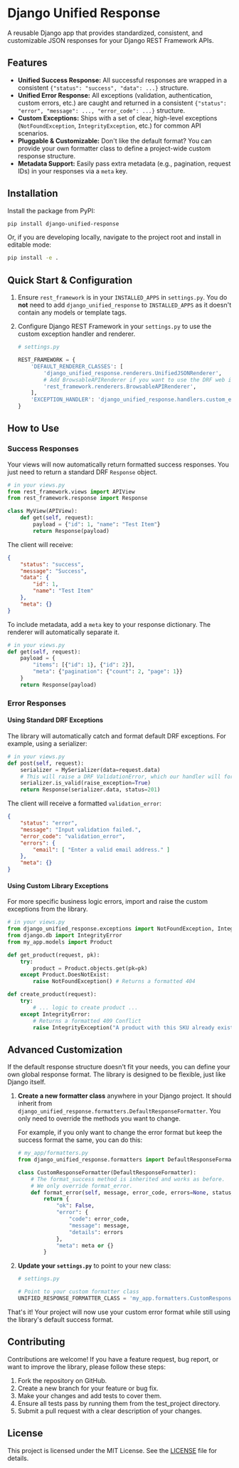 # Django Unified Response

A reusable Django app that provides standardized, consistent, and customizable JSON responses for your Django REST Framework APIs.

## Features

* **Unified Success Response:** All successful responses are wrapped in a consistent `{"status": "success", "data": ...}` structure.
* **Unified Error Response:** All exceptions (validation, authentication, custom errors, etc.) are caught and returned in a consistent `{"status": "error", "message": ..., "error_code": ...}` structure.
* **Custom Exceptions:** Ships with a set of clear, high-level exceptions (`NotFoundException`, `IntegrityException`, etc.) for common API scenarios.
* **Pluggable & Customizable:** Don't like the default format? You can provide your own formatter class to define a project-wide custom response structure.
* **Metadata Support:** Easily pass extra metadata (e.g., pagination, request IDs) in your responses via a `meta` key.

## Installation

Install the package from PyPI:

```bash
pip install django-unified-response
````

Or, if you are developing locally, navigate to the project root and install in editable mode:

```bash
pip install -e .
```

## Quick Start & Configuration

1.  Ensure `rest_framework` is in your `INSTALLED_APPS` in `settings.py`. You do **not** need to add `django_unified_response` to `INSTALLED_APPS` as it doesn't contain any models or template tags.

2.  Configure Django REST Framework in your `settings.py` to use the custom exception handler and renderer.

    ```python
    # settings.py

    REST_FRAMEWORK = {
        'DEFAULT_RENDERER_CLASSES': [
            'django_unified_response.renderers.UnifiedJSONRenderer',
            # Add BrowsableAPIRenderer if you want to use the DRF web interface for testing
            'rest_framework.renderers.BrowsableAPIRenderer',
        ],
        'EXCEPTION_HANDLER': 'django_unified_response.handlers.custom_exception_handler',
    }
    ```

## How to Use

### Success Responses

Your views will now automatically return formatted success responses. You just need to return a standard DRF `Response` object.

```python
# in your views.py
from rest_framework.views import APIView
from rest_framework.response import Response

class MyView(APIView):
    def get(self, request):
        payload = {"id": 1, "name": "Test Item"}
        return Response(payload)
```

The client will receive:

```json
{
    "status": "success",
    "message": "Success",
    "data": {
        "id": 1,
        "name": "Test Item"
    },
    "meta": {}
}
```

To include metadata, add a `meta` key to your response dictionary. The renderer will automatically separate it.

```python
# in your views.py
def get(self, request):
    payload = {
        "items": [{"id": 1}, {"id": 2}],
        "meta": {"pagination": {"count": 2, "page": 1}}
    }
    return Response(payload)
```

### Error Responses

#### Using Standard DRF Exceptions

The library will automatically catch and format default DRF exceptions. For example, using a serializer:

```python
# in your views.py
def post(self, request):
    serializer = MySerializer(data=request.data)
    # This will raise a DRF ValidationError, which our handler will format
    serializer.is_valid(raise_exception=True)
    return Response(serializer.data, status=201)
```

The client will receive a formatted `validation_error`:

```json
{
    "status": "error",
    "message": "Input validation failed.",
    "error_code": "validation_error",
    "errors": {
        "email": [ "Enter a valid email address." ]
    },
    "meta": {}
}
```

#### Using Custom Library Exceptions

For more specific business logic errors, import and raise the custom exceptions from the library.

```python
# in your views.py
from django_unified_response.exceptions import NotFoundException, IntegrityException
from django.db import IntegrityError
from my_app.models import Product

def get_product(request, pk):
    try:
        product = Product.objects.get(pk=pk)
    except Product.DoesNotExist:
        raise NotFoundException() # Returns a formatted 404

def create_product(request):
    try:
        # ... logic to create product ...
    except IntegrityError:
        # Returns a formatted 409 Conflict
        raise IntegrityException("A product with this SKU already exists.")
```

## Advanced Customization

If the default response structure doesn't fit your needs, you can define your own global response format. The library is designed to be flexible, just like Django itself.

1.  **Create a new formatter class** anywhere in your Django project. It should inherit from `django_unified_response.formatters.DefaultResponseFormatter`. You only need to override the methods you want to change.

    For example, if you only want to change the error format but keep the success format the same, you can do this:

    ```python
    # my_app/formatters.py
    from django_unified_response.formatters import DefaultResponseFormatter

    class CustomResponseFormatter(DefaultResponseFormatter):
        # The format_success method is inherited and works as before.
        # We only override format_error.
        def format_error(self, message, error_code, errors=None, status_code=400, meta=None):
            return {
                "ok": False,
                "error": {
                    "code": error_code,
                    "message": message,
                    "details": errors
                },
                "meta": meta or {}
            }
    ```

2.  **Update your `settings.py`** to point to your new class:

    ```python
    # settings.py

    # Point to your custom formatter class
    UNIFIED_RESPONSE_FORMATTER_CLASS = 'my_app.formatters.CustomResponseFormatter'
    ```

That's it\! Your project will now use your custom error format while still using the library's default success format.

## Contributing
Contributions are welcome! If you have a feature request, bug report, or want to improve the library, please follow these steps:

1. Fork the repository on GitHub.
2. Create a new branch for your feature or bug fix.
3. Make your changes and add tests to cover them.
4. Ensure all tests pass by running them from the test_project directory.
5. Submit a pull request with a clear description of your changes.

## License
This project is licensed under the MIT License. See the [LICENSE](LICENSE) file for details.
